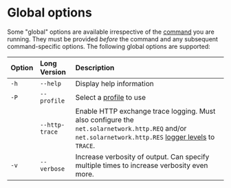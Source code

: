 # Global options

Some "global" options are available irrespective of the [command](commands/index.md) you are running.
They must be provided _before_ the command and any subsequent command-specific options. The following global options are supported:

<div markdown="1" class="options-explicit-col-widths">

| Option | Long Version | Description |
|:-------|:-------------|:------------|
| `-h` | `--help` | Display help information |
| `-P` | `--profile` | Select a [profile](profiles.md) to use |
|  | `--http-trace` | Enable HTTP exchange trace logging. Must also configure the `net.solarnetwork.http.REQ` and/or `net.solarnetwork.http.RES` [logger levels](logging.md) to `TRACE`. |
| `-v` | `--verbose` | Increase verbosity of output. Can specify multiple times to increase verbosity even more. |

</div>
